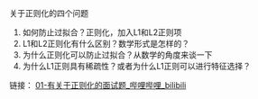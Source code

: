 关于正则化的四个问题
1. 如何防止过拟合？正则化，加入L1和L2正则项
2. L1和L2正则化有什么区别？数学形式是怎样的？
3. 为什么正则化可以防止过拟合？从数学的角度来谈一下
4. 为什么L1正则具有稀疏性？或者为什么L1正则可以进行特征选择？



链接：
[01-有关于正则化的面试题_哔哩哔哩_bilibili](https://www.bilibili.com/video/BV1aE411L7sj?p=1&vd_source=cff3eef3abcdb3fcf7537244dd23cb21)